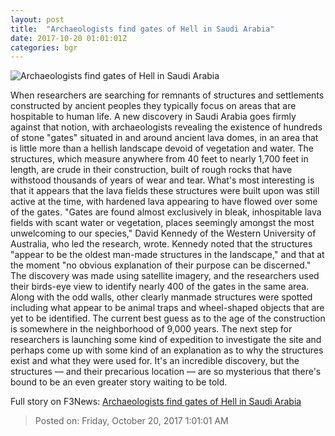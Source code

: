 ```yaml
---
layout: post
title:  "Archaeologists find gates of Hell in Saudi Arabia"
date: 2017-10-20 01:01:01Z
categories: bgr
---
```


![Archaeologists find gates of Hell in Saudi Arabia](https://boygeniusreport.files.wordpress.com/2017/10/00138f9a83920dc37c863b.jpg?quality=98&strip=all)

When researchers are searching for remnants of structures and settlements constructed by ancient peoples they typically focus on areas that are hospitable to human life. A new discovery in Saudi Arabia goes firmly against that notion, with archaeologists revealing the existence of hundreds of stone "gates" situated in and around ancient lava domes, in an area that is little more than a hellish landscape devoid of vegetation and water. The structures, which measure anywhere from 40 feet to nearly 1,700 feet in length, are crude in their construction, built of rough rocks that have withstood thousands of years of wear and tear. What's most interesting is that it appears that the lava fields these structures were built upon was still active at the time, with hardened lava appearing to have flowed over some of the gates. "Gates are found almost exclusively in bleak, inhospitable lava fields with scant water or vegetation, places seemingly amongst the most unwelcoming to our species," David Kennedy of the Western University of Australia, who led the research, wrote. Kennedy noted that the structures "appear to be the oldest man-made structures in the landscape," and that at the moment "no obvious explanation of their purpose can be discerned." The discovery was made using satellite imagery, and the researchers used their birds-eye view to identify nearly 400 of the gates in the same area. Along with the odd walls, other clearly manmade structures were spotted including what appear to be animal traps and wheel-shaped objects that are yet to be identified. The current best guess as to the age of the construction is somewhere in the neighborhood of 9,000 years. The next step for researchers is launching some kind of expedition to investigate the site and perhaps come up with some kind of an explanation as to why the structures exist and what they were used for. It's an incredible discovery, but the structures — and their precarious location — are so mysterious that there's bound to be an even greater story waiting to be told.


Full story on F3News: [Archaeologists find gates of Hell in Saudi Arabia](http://www.f3nws.com/n/VRxyZD)

> Posted on: Friday, October 20, 2017 1:01:01 AM
